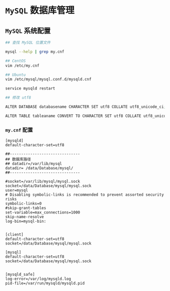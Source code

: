 # `MySQL` 数据库管理

## `MySQL` 系统配置

```bash
## 查找 MySQL 位置文件

mysql --help | grep my.cnf

## CentOS
vim /etc/my.cnf

## Ubuntu
vim /etc/mysql/mysql.conf.d/mysqld.cnf

service mysqld restart

## 修改 utf8

ALTER DATABASE databasename CHARACTER SET utf8 COLLATE utf8_unicode_ci;

ALTER TABLE tableaname CONVERT TO CHARACTER SET utf8 COLLATE utf8_unicode_ci;
```

### `my.cnf` 配置

    [mysqld]
    default-character-set=utf8

    ##-------------------------------
    ## 数据库路径
    ## datadir=/var/lib/mysql
    datadir= /data/Database/mysql/
    ##-------------------------------
    
    #socket=/var/lib/mysql/mysql.sock
    socket=/data/Database/mysql/mysql.sock
    user=mysql
    # Disabling symbolic-links is recommended to prevent assorted security risks
    symbolic-links=0
    #skip-grant-tables
    set-variable=max_connections=1000
    skip-name-resolve
    log-bin=mysql-bin:


    [client]
    default-character-set=utf8
    socket=/data/Database/mysql/mysql.sock

    [mysql]
    default-character-set=utf8
    socket=/data/Database/mysql/mysql.sock


    [mysqld_safe]
    log-error=/var/log/mysqld.log
    pid-file=/var/run/mysqld/mysqld.pid



